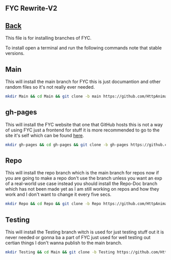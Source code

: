## FYC Rewrite-V2
## [Back](Installers.md)
This file is for installing branches of FYC.

To install open a terminal and run the following commands note that stable versions.

## Main
This will install the main branch for FYC this is just documantion and other random files so it's not really ever needed.

```bash
mkdir Main && cd Main && git clone -b main https://github.com/HttpAnimation/FYC-Rewrite-V2.git && cd ../ && echo 'The branch Main has been installed into the FYC-Rewrite V2 folder located in the same dir'
```

## gh-pages
This will install the FYC website that one that GitHub hosts this is not a way of using FYC just a frontend for stuff it is more recommended to go to the site it's self which can be found [here](https://httpanimation.github.io/FYC-Rewrite-V2/).

```bash
mkdir gh-pages && cd gh-pages && git clone -b gh-pages https://github.com/HttpAnimation/FYC-Rewrite-V2.git && cd ../ && echo 'The branch gh-pages has been installed into the FYC-Rewrite V2 folder located in the same dir'
```

## Repo
This will install the repo branch which is the main branch for repos now if you are going to make a repo don't use the branch unless you want an exp of a real-world use case instead you should install the Repo-Doc branch which has not been made yet as I am still working on repos and how they work and I don't want to change it every five secs.

```bash
mkdir Repo && cd Repo && git clone -b Repo https://github.com/HttpAnimation/FYC-Rewrite-V2.git && cd ../ && echo 'The branch Repo has been installed into the FYC-Rewrite V2 folder located in the same dir'
```

## Testing
This will install the Testing branch witch is used for just testing stuff out it is never needed or gonna ba a part of FYC just used for well testing out certian things I don't wanna publish to the main branch.

```bash
mkdir Testing && cd Main && git clone -b Testing https://github.com/HttpAnimation/FYC-Rewrite-V2.git && cd ../ && echo 'The branch Testing has been installed into the FYC-Rewrite V2 folder located in the same dir'
```


